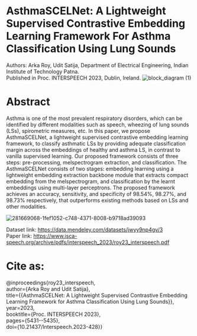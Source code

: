 # AsthmaSCELNet: A Lightweight Supervised Contrastive Embedding Learning Framework For Asthma Classification Using Lung Sounds 
Authors: Arka Roy, Udit Satija, Department of Electrical Engineering, Indian Institute of Technology Patna.\
Published in Proc. INTERSPEECH 2023, Dublin, Ireland.
![block_diagram (1)](https://github.com/rsarka34/AsthmaSCELNet/assets/89518952/8b6e47bc-8a4c-45ff-8fc4-05bddaa893ba)
# Abstract
Asthma is one of the most prevalent respiratory disorders, which can be identified by different modalities such as speech, wheezing of lung sounds (LSs), spirometric measures, etc. In this paper, we propose AsthmaSCELNet, a lightweight supervised contrastive embedding learning framework, to classify asthmatic LSs by providing adequate classification margin across the embeddings of healthy and asthma LS, in contrast to vanilla supervised learning. Our proposed framework consists of three steps: pre-processing, melspectrogram extraction, and classification. The AsthmaSCELNet consists of two stages: embedding learning using a lightweight embedding extraction backbone module that extracts compact embedding from the melspectrogram, and classification by the learnt embeddings using multi-layer perceptrons. The proposed framework achieves an accuracy, sensitivity, and specificity of 98.54%, 98.27%, and 98.73% respectively, that outperforms existing methods based on LSs and other modalities.

![281669068-1fef1052-c748-4371-8008-b9718ad39093](https://github.com/rsarka34/AsthmaSCELNet/assets/89518952/99f37130-00fb-4bcc-9df6-92e8e239c6f5)

Dataset link: https://data.mendeley.com/datasets/jwyy9np4gv/3 \
Paper link: https://www.isca-speech.org/archive/pdfs/interspeech_2023/roy23_interspeech.pdf 

# Cite as:
@inproceedings{roy23_interspeech,\
  author={Arka Roy and Udit Satija},\
  title={{AsthmaSCELNet: A Lightweight Supervised Contrastive Embedding Learning Framework for Asthma Classification Using Lung Sounds}},\
  year=2023,\
  booktitle={Proc. INTERSPEECH 2023},\
  pages={5431--5435},\
  doi={10.21437/Interspeech.2023-428}}



